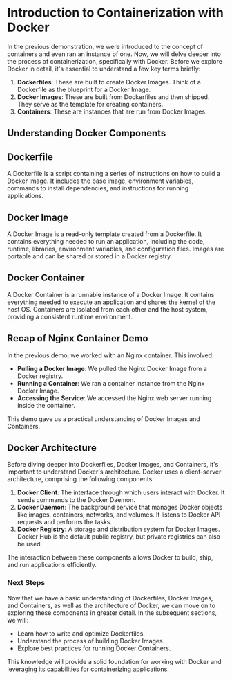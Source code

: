 # Introduction to Containerization with Docker

In the previous demonstration, we were introduced to the concept of containers and even ran an instance of one. Now, we will delve deeper into the process of containerization, specifically with Docker. Before we explore Docker in detail, it's essential to understand a few key terms briefly:

1. **Dockerfiles**: These are built to create Docker Images. Think of a Dockerfile as the blueprint for a Docker Image.
2. **Docker Images**: These are built from Dockerfiles and then shipped. They serve as the template for creating containers.
3. **Containers**: These are instances that are run from Docker Images.

## Understanding Docker Components

## Dockerfile

A Dockerfile is a script containing a series of instructions on how to build a Docker Image. It includes the base image, environment variables, commands to install dependencies, and instructions for running applications.

## Docker Image

A Docker Image is a read-only template created from a Dockerfile. It contains everything needed to run an application, including the code, runtime, libraries, environment variables, and configuration files. Images are portable and can be shared or stored in a Docker registry.

## Docker Container

A Docker Container is a runnable instance of a Docker Image. It contains everything needed to execute an application and shares the kernel of the host OS. Containers are isolated from each other and the host system, providing a consistent runtime environment.

## Recap of Nginx Container Demo

In the previous demo, we worked with an Nginx container. This involved:

- **Pulling a Docker Image**: We pulled the Nginx Docker Image from a Docker registry.
- **Running a Container**: We ran a container instance from the Nginx Docker Image.
- **Accessing the Service**: We accessed the Nginx web server running inside the container.

This demo gave us a practical understanding of Docker Images and Containers.

## Docker Architecture

Before diving deeper into Dockerfiles, Docker Images, and Containers, it's important to understand Docker's architecture. Docker uses a client-server architecture, comprising the following components:

1. **Docker Client**: The interface through which users interact with Docker. It sends commands to the Docker Daemon.
2. **Docker Daemon**: The background service that manages Docker objects like images, containers, networks, and volumes. It listens to Docker API requests and performs the tasks.
3. **Docker Registry**: A storage and distribution system for Docker Images. Docker Hub is the default public registry, but private registries can also be used.

The interaction between these components allows Docker to build, ship, and run applications efficiently.

### Next Steps

Now that we have a basic understanding of Dockerfiles, Docker Images, and Containers, as well as the architecture of Docker, we can move on to exploring these components in greater detail. In the subsequent sections, we will:

- Learn how to write and optimize Dockerfiles.
- Understand the process of building Docker Images.
- Explore best practices for running Docker Containers.

This knowledge will provide a solid foundation for working with Docker and leveraging its capabilities for containerizing applications.